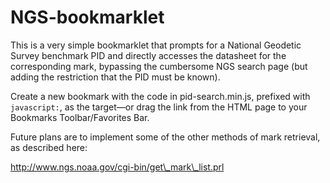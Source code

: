 NGS-bookmarklet
===============

This is a very simple bookmarklet that prompts for a National Geodetic Survey benchmark PID and directly accesses the datasheet for the corresponding mark, bypassing the cumbersome NGS search page (but adding the restriction that the PID must be known).

Create a new bookmark with the code in pid-search.min.js, prefixed with `javascript:`, as the target—or drag the link from the HTML page to your Bookmarks Toolbar/Favorites Bar.

Future plans are to implement some of the other methods of mark retrieval, as described here:

http://www.ngs.noaa.gov/cgi-bin/get\_mark\_list.prl

